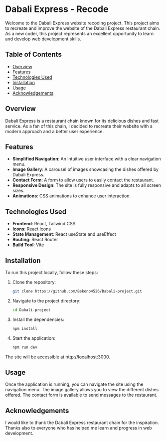 # Dabali Express - Recode

Welcome to the Dabali Express website recoding project. This project aims to recreate and improve the website of the Dabali Express restaurant chain. As a new coder, this project represents an excellent opportunity to learn and develop web development skills.

## Table of Contents

- [Overview](#overview)
- [Features](#features)
- [Technologies Used](#technologies-used)
- [Installation](#installation)
- [Usage](#usage)
- [Acknowledgements](#acknowledgements)

## Overview

Dabali Express is a restaurant chain known for its delicious dishes and fast service. As a fan of this chain, I decided to recreate their website with a modern approach and a better user experience.

## Features

- **Simplified Navigation**: An intuitive user interface with a clear navigation menu.
- **Image Gallery**: A carousel of images showcasing the dishes offered by Dabali Express.
- **Contact Form**: A form to allow users to easily contact the restaurant.
- **Responsive Design**: The site is fully responsive and adapts to all screen sizes.
- **Animations**: CSS animations to enhance user interaction.

## Technologies Used

- **Frontend**: React, Tailwind CSS
- **Icons**: React Icons
- **State Management**: React useState and useEffect
- **Routing**: React Router
- **Build Tool**: Vite

## Installation

To run this project locally, follow these steps:

1. Clone the repository:

    ```bash
    git clone https://github.com/Bekono4526/Dabali-project.git
    ```

2. Navigate to the project directory:

    ```bash
    cd Dabali-project
    ```

3. Install the dependencies:

    ```bash
    npm install
    ```

4. Start the application:

    ```bash
    npm run dev
    ```

The site will be accessible at [http://localhost:3000](http://localhost:3000).

## Usage

Once the application is running, you can navigate the site using the navigation menu. The image gallery allows you to view the different dishes offered. The contact form is available to send messages to the restaurant.

## Acknowledgements

I would like to thank the Dabali Express restaurant chain for the inspiration. Thanks also to everyone who has helped me learn and progress in web development.


